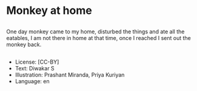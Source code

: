 # Monkey at home

##
One day monkey came to my home, disturbed the things and ate all the eatables, I am not there in home at that time, once I reached I sent out the monkey back.

##
* License: [CC-BY]
* Text: Diwakar S
* Illustration: Prashant Miranda, Priya Kuriyan
* Language: en
